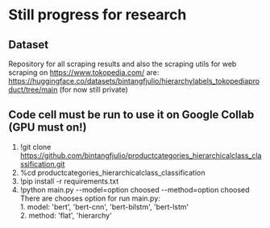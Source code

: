 # Still progress for research 
## Dataset
Repository for all scraping results and also the scraping utils for web scraping on https://www.tokopedia.com/ are:<br />https://huggingface.co/datasets/bintangfjulio/hierarchylabels_tokopediaproduct/tree/main (for now still private)
## Code cell must be run to use it on Google Collab (GPU must on!)
1. !git clone https://github.com/bintangfjulio/productcategories_hierarchicalclass_classification.git
2. %cd productcategories_hierarchicalclass_classification
3. !pip install -r requirements.txt
4. !python main.py --model=option choosed --method=option choosed
</br>There are chooses option for run main.py:</br>1. model: 'bert', 'bert-cnn', 'bert-bilstm', 'bert-lstm'</br>2. method: 'flat', 'hierarchy'
